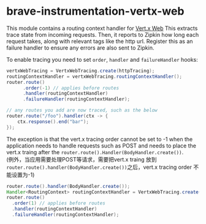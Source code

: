 # brave-instrumentation-vertx-web

This module contains a routing context handler for [Vert.x Web](http://vertx.io/docs/vertx-web/js/)
This extracts trace state from incoming requests. Then, it reports to
Zipkin how long each request takes, along with relevant tags like the
http url. Register this as an failure handler to ensure any errors are
also sent to Zipkin.

To enable tracing you need to set `order`, `handler` and `failureHandler`
hooks:
```java
vertxWebTracing = VertxWebTracing.create(httpTracing);
routingContextHandler = vertxWebTracing.routingContextHandler();
router.route()
      .order(-1) // applies before routes
      .handler(routingContextHandler)
      .failureHandler(routingContextHandler);

// any routes you add are now traced, such as the below
router.route("/foo").handler(ctx -> {
    ctx.response().end("bar");
});
```
The exception is that the vert.x tracing order cannot be set to -1 
when the application needs to handle requests such as POST 
and needs to place the vert.x traing after
 the `router.route().Handler(BodyHandler.create())`.<br/>
 (例外，当应用需要处理POST等请求，需要把vert.x traing 放到
 `router.route().handler(BodyHandler.create())`之后，vert.x tracing order 不能设置为-1)
```java
router.route().handler(BodyHandler.create());
Handler<RoutingContext> routingContextHandler = VertxWebTracing.create(httpTracing).routingContextHandler();
router.route()
  .order(1) // applies before routes
  .handler(routingContextHandler)
  .failureHandler(routingContextHandler);
```